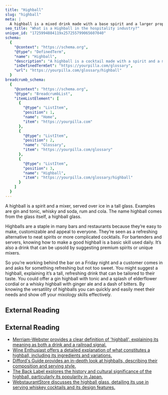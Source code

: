 ```yaml
---
title: "Highball"
slug: "highball"
meta: |
  A highball is a mixed drink made with a base spirit and a larger proportion of a non-alcoholic mixer, served over ice in a tall glass.
seo_title: "What is a Highball in the hospitality industry?"
unique_id: "1725994884119x257255799065607040"
schema:
  {
    "@context": "https://schema.org",
    "@type": "DefinedTerm",
    "name": "Highball",
    "description": "A highball is a cocktail made with a spirit and a mixer served over ice in a tall glass.",
    "inDefinedTermSet": "https://yourpilla.com/glossary",
    "url": "https://yourpilla.com/glossary/highball"
  }
breadcrumb_schema:
  {
    "@context": "https://schema.org",
    "@type": "BreadcrumbList",
    "itemListElement": [
      {
        "@type": "ListItem",
        "position": 1,
        "name": "Home",
        "item": "https://yourpilla.com"
      },
      {
        "@type": "ListItem",
        "position": 2,
        "name": "Glossary",
        "item": "https://yourpilla.com/glossary"
      },
      {
        "@type": "ListItem",
        "position": 3,
        "name": "Highball",
        "item": "https://yourpilla.com/glossary/highball"
      }
    ]
  }
---
```


A highball is a spirit and a mixer, served over ice in a tall glass. Examples are gin and tonic, whisky and soda, rum and cola. The name highball comes from the glass itself, a highball glass.

Highballs are a staple in many bars and restaurants because they’re easy to make, customizable and appeal to everyone. They’re seen as a refreshing alternative to neat spirits or more complicated cocktails. For bartenders and servers, knowing how to make a good highball is a basic skill used daily. It’s also a drink that can be upsold by suggesting premium spirits or unique mixers.

So you’re working behind the bar on a Friday night and a customer comes in and asks for something refreshing but not too sweet. You might suggest a highball, explaining it’s a tall, refreshing drink that can be tailored to their taste. You could offer a gin highball with tonic and a splash of elderflower cordial or a whisky highball with ginger ale and a dash of bitters. By knowing the versatility of highballs you can quickly and easily meet their needs and show off your mixology skills effectively.

## External Reading



## External Reading

*   [Merriam-Webster provides a clear definition of 'highball', explaining its meaning as both a drink and a railroad signal.](https://www.merriam-webster.com/dictionary/highball)
*   [Wine Enthusiast offers a detailed explanation of what constitutes a highball, including its ingredients and variations.](https://www.wineenthusiast.com/recipes/cocktail-recipes/what-is-a-highball/)
*   [Difford's Guide provides an in-depth look at highballs, describing their composition and serving style.](https://www.diffordsguide.com/g/1086/highballs/what-is-a-highball)
*   [The Back Label explores the history and cultural significance of the highball, particularly its popularity in Japan.](https://www.thebacklabel.com/history-of-the-highball/)
*   [WebstaurantStore discusses the highball glass, detailing its use in serving whiskey cocktails and its design features.](https://www.webstaurantstore.com/article/68/types-of-whiskey-glasses.html)